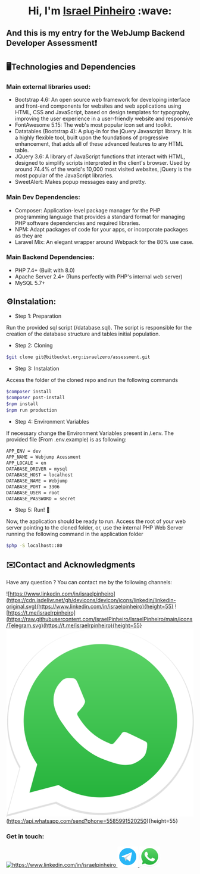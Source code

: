 <h1 align="center">Hi, I'm <a href="https://github.com/IsraelPinheiro">Israel Pinheiro</a> :wave:
</h1>


## And this is my entry for the WebJump Backend Developer Assessment:exclamation:

## :desktop_computer:Technologies and Dependencies
### Main external libraries used:
* Bootstrap 4.6: An open source web framework for developing interface and front-end components for websites and web applications using HTML, CSS and JavaScript, based on design templates for typography, improving the user experience in a user-friendly website and responsive 
* FontAwesome 5.15: The web's most popular icon set and toolkit.
* Datatables (Bootstrap 4): A plug-in for the jQuery Javascript library. It is a highly flexible tool, built upon the foundations of progressive enhancement, that adds all of these advanced features to any HTML table.
* JQuery 3.6: A library of JavaScript functions that interact with HTML, designed to simplify scripts interpreted in the client's browser. Used by around 74.4% of the world's 10,000 most visited websites, jQuery is the most popular of the JavaScript libraries. 
* SweetAlert: Makes popup messages easy and pretty.

### Main Dev Dependencies:
* Composer: Application-level package manager for the PHP programming language that provides a standard format for managing PHP software dependencies and required libraries. 
* NPM: Adapt packages of code for your apps, or incorporate packages as they are
* Laravel Mix: An elegant wrapper around Webpack for the 80% use case.

### Main Backend Dependencies:
* PHP 7.4+ (Built with 8.0)
* Apache Server 2.4+ (Runs perfectly with PHP's internal web server)
* MySQL 5.7+

## :gear:Instalation:

* Step 1: Preparation

Run the provided sql script (/database.sql).
The script is responsible for the creation of the database structure and tables initial population.

* Step 2: Cloning
```bash
$git clone git@bitbucket.org:israelzero/assessment.git
```
* Step 3: Instalation

Access the folder of the cloned repo and run the following commands

```bash
$composer install
$composer post-install
$npm install
$npm run production
```

* Step 4: Environment Variables

If necessary change the Environment Variables present in /.env.
The provided file (From .env.example) is as following:

```
APP_ENV = dev
APP_NAME = Webjump Acessment
APP_LOCALE = en
DATABASE_DRIVER = mysql
DATABASE_HOST = localhost
DATABASE_NAME = Webjump
DATABASE_PORT = 3306
DATABASE_USER = root
DATABASE_PASSWORD = secret
```

* Step 5: Run! :runner:

Now, the application should be ready to run.
Access the root of your web server pointing to the cloned folder, or, use the internal PHP Web Server running the following command in the application folder

```bash
$php -S localhost::80
```


## :envelope:Contact and Acknowledgments 

Have any question ?
You can contact me by the following channels:

![https://www.linkedin.com/in/israelpinheiro](https://cdn.jsdelivr.net/gh/devicons/devicon/icons/linkedin/linkedin-original.svg)(https://www.linkedin.com/in/israelpinheiro){height=55}
![https://t.me/israelrpinheiro](https://raw.githubusercontent.com/IsraelPinheiro/IsraelPinheiro/main/icons/Telegram.svg)(https://t.me/israelrpinheiro){height=55}
![alt text for the image](https://raw.githubusercontent.com/IsraelPinheiro/IsraelPinheiro/main/icons//Whatsapp.svg)(https://api.whatsapp.com/send?phone=5585991520250){height=55}

<h3 style="text-align:left">Get in touch:</h3>
<a href="https://www.linkedin.com/in/israelpinheiro/" target="_blank">
    <img src="https://cdn.jsdelivr.net/gh/devicons/devicon/icons/linkedin/linkedin-original.svg" alt="https://www.linkedin.com/in/israelpinheiro" style="width:55px">
</a>
<a href="https://t.me/israelrpinheiro" target="_blank">
    <img src="https://raw.githubusercontent.com/IsraelPinheiro/IsraelPinheiro/main/icons/Telegram.svg" alt="https://t.me/israelrpinheiro" style="width:55px">
</a>
<a href="https://api.whatsapp.com/send?phone=5585991520250" target="_blank">
    <img src="https://raw.githubusercontent.com/IsraelPinheiro/IsraelPinheiro/main/icons//Whatsapp.svg" alt="https://api.whatsapp.com/send?phone=5585991520250" style="width:55px">
</a>

